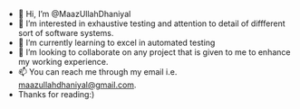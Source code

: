 - 👋 Hi, I’m @MaazUllahDhaniyal
- 👀 I’m interested in exhaustive testing and attention to detail of diffferent sort of software systems.
- 🌱 I’m currently learning to excel in automated testing
- 💞️ I’m looking to collaborate on any project that is given to me to enhance my working experience.
- 📫 You can reach me through my email i.e. maazullahdhaniyal@gmail.com.
- Thanks for reading:)

<!---
MaazUllahDhaniyal/MaazUllahDhaniyal is a ✨ special ✨ repository because its `README.md` (this file) appears on your GitHub profile.
You can click the Preview link to take a look at your changes.
--->
